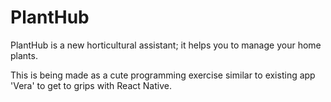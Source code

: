 # PlantHub
PlantHub is a new horticultural assistant; it helps you to manage your home plants. 

This is being made as a cute programming exercise similar to existing app 'Vera' to get to grips with React Native.
